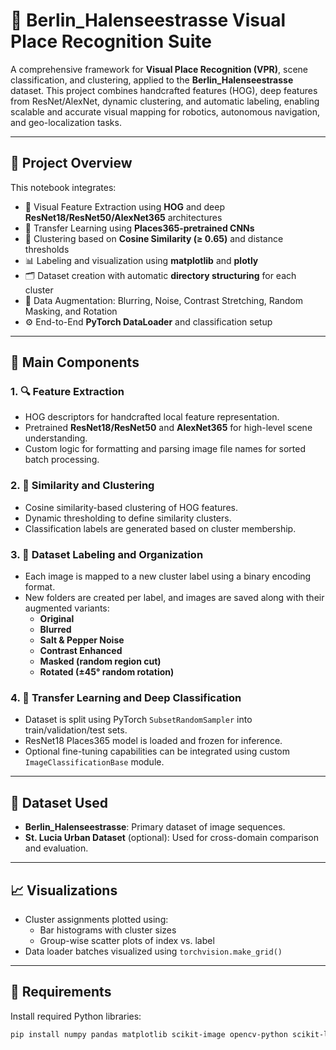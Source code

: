 # 📍 Berlin_Halenseestrasse Visual Place Recognition Suite

A comprehensive framework for **Visual Place Recognition (VPR)**, scene classification, and clustering, applied to the **Berlin_Halenseestrasse** dataset. This project combines handcrafted features (HOG), deep features from ResNet/AlexNet, dynamic clustering, and automatic labeling, enabling scalable and accurate visual mapping for robotics, autonomous navigation, and geo-localization tasks.

---

## 🔧 Project Overview

This notebook integrates:

- 📸 Visual Feature Extraction using **HOG** and deep **ResNet18/ResNet50/AlexNet365** architectures
- 🧠 Transfer Learning using **Places365-pretrained CNNs**
- 🔁 Clustering based on **Cosine Similarity (≥ 0.65)** and distance thresholds
- 📊 Labeling and visualization using **matplotlib** and **plotly**
- 🗂️ Dataset creation with automatic **directory structuring** for each cluster
- 🔄 Data Augmentation: Blurring, Noise, Contrast Stretching, Random Masking, and Rotation
- ⚙️ End-to-End **PyTorch DataLoader** and classification setup

---

## 📂 Main Components

### 1. 🔍 Feature Extraction
- HOG descriptors for handcrafted local feature representation.
- Pretrained **ResNet18/ResNet50** and **AlexNet365** for high-level scene understanding.
- Custom logic for formatting and parsing image file names for sorted batch processing.

### 2. 🔗 Similarity and Clustering
- Cosine similarity-based clustering of HOG features.
- Dynamic thresholding to define similarity clusters.
- Classification labels are generated based on cluster membership.

### 3. 🧾 Dataset Labeling and Organization
- Each image is mapped to a new cluster label using a binary encoding format.
- New folders are created per label, and images are saved along with their augmented variants:
  - **Original**
  - **Blurred**
  - **Salt & Pepper Noise**
  - **Contrast Enhanced**
  - **Masked (random region cut)**
  - **Rotated (±45° random rotation)**

### 4. 🧠 Transfer Learning and Deep Classification
- Dataset is split using PyTorch `SubsetRandomSampler` into train/validation/test sets.
- ResNet18 Places365 model is loaded and frozen for inference.
- Optional fine-tuning capabilities can be integrated using custom `ImageClassificationBase` module.

---

## 🧪 Dataset Used

- **Berlin_Halenseestrasse**: Primary dataset of image sequences.
- **St. Lucia Urban Dataset** (optional): Used for cross-domain comparison and evaluation.

---

## 📈 Visualizations

- Cluster assignments plotted using:
  - Bar histograms with cluster sizes
  - Group-wise scatter plots of index vs. label
- Data loader batches visualized using `torchvision.make_grid()`

---

## 🧰 Requirements

Install required Python libraries:
```bash
pip install numpy pandas matplotlib scikit-image opencv-python scikit-learn torch torchvision plotly
